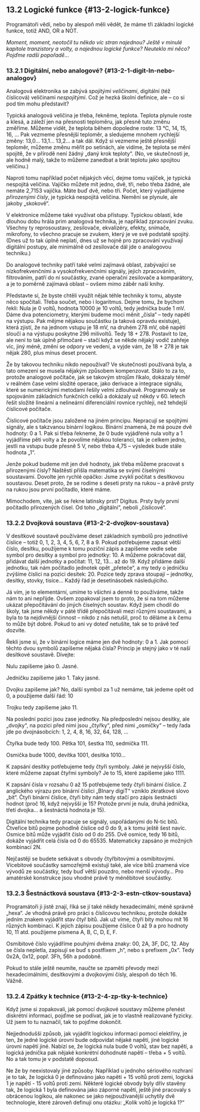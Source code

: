 ## 13.2 Logické funkce {#13-2-logick-funkce}

Programátoři vědí, nebo by alespoň měli vědět, že máme tři základní logické funkce, totiž AND, OR a NOT.

_Moment, moment, neotočil tu někdo víc stran najednou? Ještě v minulé kapitole tranzistory a volty, a najednou logické funkce? Neuteklo mi něco? Pojďme radši popořadě…_

### 13.2.1 Digitální, nebo analogové? {#13-2-1-digit-ln-nebo-analogov}

Analogová elektronika se zabývá _spojitými veličinami_, digitální (též číslicová) veličinami _nespojitými_. Což je hezká školní definice, ale – co si pod tím mohu představit?

Typická analogová veličina je třeba, řekněme, teplota. Teplota plynule roste a klesá, a záleží jen na přesnosti teploměru, jak přesně tuto změnu změříme. Můžeme vidět, že teplota během dopoledne roste: 13 °C, 14, 15, 16, … Pak vezmeme přesnější teploměr, a sledujeme mnohem rychlejší změny: 13,0… 13,1… 13,2… a tak dál. Když si vezmeme ještě přesnější teploměr, můžeme změnu měřit po setinách, ale vidíme, že teplota se mění spojitě, že v přírodě není žádný „daný krok teploty“. (No, ve skutečnosti je, ale hodně malý, takže to můžeme zanedbat a brát teplotu jako spojitou veličinu.)

Naproti tomu například počet nějakých věcí, dejme tomu vajíček, je typická nespojitá veličina. Vajíčko můžete mít jedno, dvě, tři, nebo třeba žádné, ale nemáte 2,7153 vajíčka. Máte buď dvě, nebo tři. Počet, který vyjadřujeme _přirozenými čísly_, je typická nespojitá veličina. Nemění se plynule, ale jakoby „skokově“.

V elektronice můžeme také využívat oba přístupy. Typickou oblastí, kde dlouhou dobu hrála prim analogová technika, je například zpracování zvuku. Všechny ty reprosoustavy, zesilovače, ekvalizéry, efekty, snímače, mikrofony, to všechno pracuje se zvukem, který je ve své podstatě spojitý. (Dnes už to tak úplně neplatí, dnes už se hojně pro zpracování využívají digitální postupy, ale minimálně od zesilovače dál jde o analogovou techniku.)

Do analogové techniky patří také velmi zajímavá oblast, zabývající se nízkofrekvenčními a vysokofrekvenčními signály, jejich zpracováním, filtrováním, patří do ní součástky, zvané operační zesilovače a komparátory, a je to poměrně zajímavá oblast – ovšem mimo záběr naší knihy.

Představte si, že byste chtěli využít nějak téhle techniky k tomu, abyste něco spočítali. Třeba součet, nebo i logaritmus. Dejme tomu, že bychom řekli: Nula je 0 voltů, hodnota 10000 je 10 voltů, tedy jednička bude 1 mV. Dáme dva potenciometry, kterými budeme moci měnit „čísla“ – tedy napětí na výstupu. Pak mějme nějakou součástku (a taková opravdu existuje), která zjistí, že na jednom vstupu je 18 mV, na druhém 278 mV, obě napětí sloučí a na výstupu poskytne 296 milivoltů. Tedy 18 + 278\. Postavit to lze, ale není to tak úplně přímočaré – stačí když se někde nějaký vodič zahřeje víc, jiný méně, změní se odpory ve vedení, a vyjde vám, že 18 + 278 je tak nějak 280, plus mínus deset procent.

Že by takovou techniku nikdo nepoužíval? Ve skutečnosti používaná byla, a tato omezení se musela nějakým způsobem kompenzovat. Stálo to za to, protože analogové počítače, jak se takovým strojům říkalo, dokázaly téměř v reálném čase velmi složité operace, jako derivace a integrace signálu, které se numerickými metodami řešily velmi zdlouhavě. Programovaly se spojováním základních funkčních celků a dokázaly už někdy v 60\. letech řešit složité lineární a nelineární diferenciální rovnice rychleji, než tehdejší číslicové počítače.

Číslicové počítače jsou založené na jiném principu. Nepracují se spojitými signály, ale s takzvanou binární logikou. Binární znamená, že má pouze dvě hodnoty: 0 a 1\. Pak si třeba řekneme, že 0 bude vyjádřené nula volty a 1 vyjádříme pěti volty a že povolíme nějakou toleranci, tak je celkem jedno, jestli na vstupu bude přesně 5 V, nebo třeba 4,75 – výsledek bude stále hodnota „1“.

Jenže pokud budeme mít jen dvě hodnoty, jak třeba můžeme pracovat s přirozenými čísly? Naštěstí přišla matematika se svými číselnými soustavami. Dovolte jen rychlé opáčko: Jsme zvyklí počítat s desítkovou soustavou. Deset proto, že se rodíme s deseti prsty na rukou – a právě prsty na rukou jsou první počítadlo, které máme.

Mimochodem, víte, jak se řekne latinsky prst? Digitus. Prsty byly první počítadlo přirozených čísel. Od toho „digitální“, neboli „číslicové“.

### 13.2.2 Dvojková soustava {#13-2-2-dvojkov-soustava}

V desítkové soustavě používáme deset základních symbolů pro jednotlivé číslice – totiž 0, 1, 2, 3, 4, 5, 6, 7, 8 a 9\. Pokud potřebujeme zapsat větší číslo, desítku, použijeme k tomu poziční zápis a zapíšeme vedle sebe symbol pro desítky a symbol pro jednotky: 10\. A můžeme pokračovat dál, přidávat další jednotky a počítat: 11, 12, 13… až do 19\. Když přidáme další jednotku, tak nám počítadlo jednotek opět „přeteče“, a my tedy o jedničku zvýšíme číslici na pozici desítek: 20\. Pozice tedy zprava stoupají – jednotky, desítky, stovky, tisíce… Každý řád je desetinásobek následujícího.

Já vím, je to elementární, umíme to všichni a denně to používáme, takže nám to ani nepřijde. Ovšem zopakoval jsem to proto, že si na tom můžeme ukázat přepočítávání do jiných číselných soustav. Když jsem chodil do školy, tak jsme někdy v páté třídě přepočítávali mezi různými soustavami, a byla to ta nejdivnější činnost – nikdo z nás netušil, proč to děláme a k čemu to může být dobré. Pokud to ani vy doteď netušíte, tak se to právě teď dozvíte.

Řekli jsme si, že v binární logice máme jen dvě hodnoty: 0 a 1\. Jak pomocí těchto dvou symbolů zapíšeme nějaká čísla? Princip je stejný jako v té naší desítkové soustavě. Dívejte:

Nulu zapíšeme jako 0\. Jasné.

Jedničku zapíšeme jako 1\. Taky jasné.

Dvojku zapíšeme jak? No, další symbol za 1 už nemáme, tak jedeme opět od 0, a použijeme další řád: 10

Trojku tedy zapíšeme jako 11.

Na poslední pozici jsou zase jednotky. Na předposlední nejsou desítky, ale „dvojky“, na pozici před nimi jsou „čtyřky“, před nimi „osmičky“ – tedy řada jde po dvojnásobcích: 1, 2, 4, 8, 16, 32, 64, 128, …

Čtyřka bude tedy 100\. Pětka 101, šestka 110, sedmička 111.

Osmička bude 1000, devítka 1001, desítka 1010…

K zapsání desítky potřebujeme tedy čtyři symboly. Jaké je nejvyšší číslo, které můžeme zapsat čtyřmi symboly? Je to 15, které zapíšeme jako 1111.

K zapsání čísla v rozsahu 0 až 15 potřebujeme tedy čtyři binární číslice. Z anglického výrazu pro binární číslici „BInary digiT“ vzniklo zkratkové slovo „bit“. Čtyři binární číslice, čtyři bity nám tedy stačí pro zápis šestnácti hodnot (proč 16, když nejvyšší je 15? Protože první je nula, druhá jednička, třetí dvojka… a šestnáctá hodnota je 15).

Digitální technika tedy pracuje se signály, uspořádanými do N-tic bitů. Čtveřice bitů pojme pohodlně číslice od 0 do 9, a k tomu ještě šest navíc. Osmice bitů může vyjádřit číslo od 0 do 255\. Dvě osmice, tedy 16 bitů, dokáže vyjádřit celá čísla od 0 do 65535\. Matematicky zapsáno je možných kombinací 2N.

Nejčastěji se budete setkávat s obvody čtyřbitovými a osmibitovými. Vícebitové součástky samozřejmě existují také, ale více bitů znamená více vývodů ze součástky, tedy buď větší pouzdro, nebo menší vývody… Pro amatérské konstrukce jsou vhodné právě ty méněbitové součástky.

### 13.2.3 Šestnáctková soustava {#13-2-3-estn-ctkov-soustava}

Programátoři ji jistě znají, říká se jí také někdy hexadecimální, méně správně „hexa“. Je vhodná právě pro práci s číslicovou technikou, protože dokáže jedním znakem vyjádřit stav čtyř bitů. Jak už víme, čtyři bity mohou mít 16 různých kombinací. K jejich zápisu použijeme číslice 0 až 9 a pro hodnoty 10, 11 atd. použijeme písmena A, B, C, D, E, F.

Osmibitové číslo vyjádříme pouhými dvěma znaky: 00, 2A, 3F, DC, 12\. Aby se čísla nepletla, zapisují se buď s postfixem „h“, nebo s prefixem „0x“. Tedy 0x2A, 0x12, popř. 3Fh, 56h a podobně.

Pokud to stále ještě neumíte, naučte se zpaměti převody mezi hexadecimálními, desítkovými a dvojkovými čísly, alespoň do těch 16\. Vážně.

### 13.2.4 Zpátky k technice {#13-2-4-zp-tky-k-technice}

Když jsme si zopakovali, jak pomocí dvojkové soustavy můžeme přenést diskrétní informaci, pojďme se podívat, jak je to vlastně realizované fyzicky. Už jsem to tu naznačil, tak to pojďme dokončit.

Nejjednodušší způsob, jak vyjádřit logickou informaci pomocí elektřiny, je ten, že jedné logické úrovni bude odpovídat nějaké napětí, jiné logické úrovni napětí jiné. Nabízí se, že logická nula bude 0 voltů, stav bez napětí, a logická jednička pak nějaké konkrétní dohodnuté napětí – třeba + 5 voltů. No a tak tomu je v podstatě doposud.

Ne že by neexistovaly jiné způsoby. Například u jednoho sériového rozhraní je to tak, že logická 0 je definováno jako napětí + 15 voltů proti zemi, logická 1 je napětí - 15 voltů proti zemi. Některé logické obvody byly dřív stavěny tak, že logická 1 byla definována jako záporné napětí, ještě jiné pracovaly s obrácenou logikou, ale nakonec se jako nejpoužívanější uchytily dvě technologie, které zároveň definují onu otázku: „Kolik voltů je logická 1?“